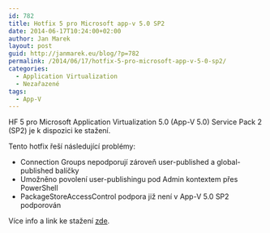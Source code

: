 ```yaml
---
id: 782
title: Hotfix 5 pro Microsoft app-v 5.0 SP2
date: 2014-06-17T10:24:00+02:00
author: Jan Marek
layout: post
guid: http://janmarek.eu/blog/?p=782
permalink: /2014/06/17/hotfix-5-pro-microsoft-app-v-5-0-sp2/
categories:
  - Application Virtualization
  - Nezařazené
tags:
  - App-V
---
```

HF 5 pro Microsoft Application Virtualization 5.0 (App-V 5.0) Service Pack 2 (SP2) je k dispozici ke stažení.

Tento hotfix řeší následující problémy:

  * Connection Groups nepodporují zároveň user-published a global-published balíčky
  * Umožněno povolení user-publishingu pod Admin kontextem přes PowerShell
  * PackageStoreAccessControl podpora již není v App-V 5.0 SP2 podporován

Více info a link ke stažení <a href="http://support.microsoft.com/kb/2963211" target="_blank">zde</a>.
